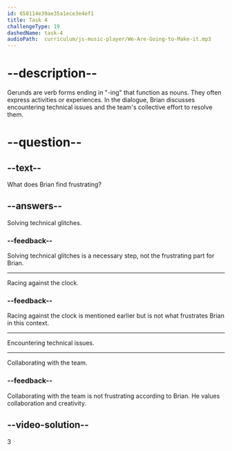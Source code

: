 ```yaml
---
id: 658114e39ae35a1ece3e4ef1
title: Task 4
challengeType: 19
dashedName: task-4
audioPath:  curriculum/js-music-player/We-Are-Going-to-Make-it.mp3
---
```


<!--
AUDIO REFERENCE:
Brian: I agree, Maria. Collaboration and creativity are great. The problem is encountering many technical issues that make our progress slow down. It is really frustrating.
-->

# --description--

Gerunds are verb forms ending in "-ing" that function as nouns. They often express activities or experiences. In the dialogue, Brian discusses encountering technical issues and the team's collective effort to resolve them.

# --question--

## --text--

What does Brian find frustrating?

## --answers--

Solving technical glitches.

### --feedback--

Solving technical glitches is a necessary step, not the frustrating part for Brian.

---

Racing against the clock.

### --feedback--

Racing against the clock is mentioned earlier but is not what frustrates Brian in this context.

---

Encountering technical issues.

---

Collaborating with the team.

### --feedback--

Collaborating with the team is not frustrating according to Brian. He values collaboration and creativity.

## --video-solution--

3
